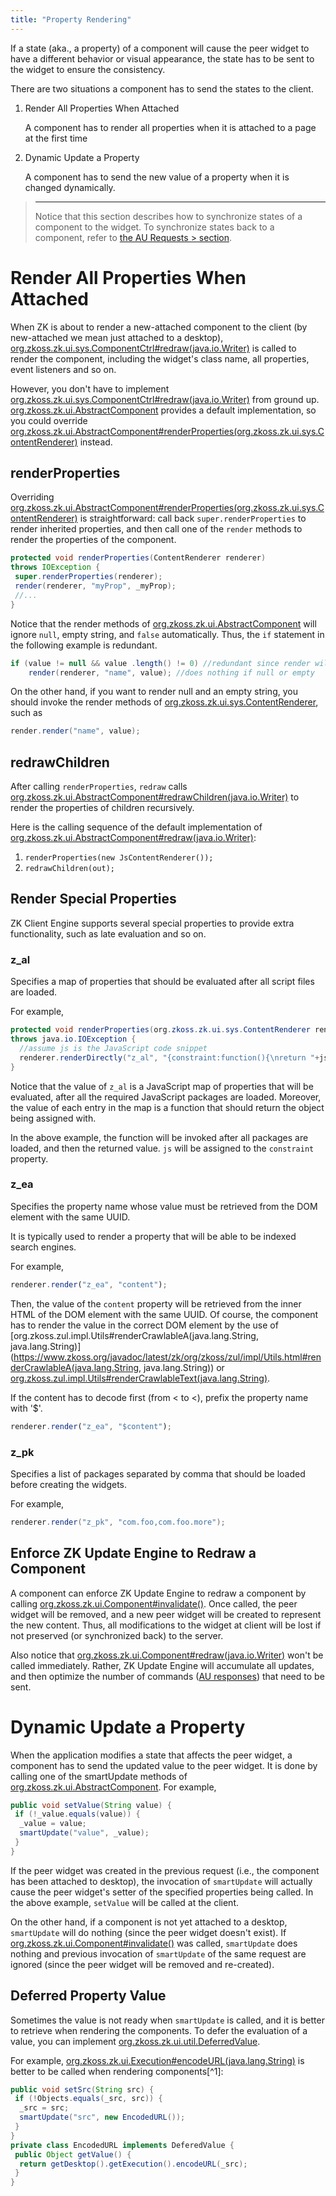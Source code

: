 ```yaml
---
title: "Property Rendering"
---
```




If a state (aka., a property) of a component will cause the peer widget
to have a different behavior or visual appearance, the state has to be
sent to the widget to ensure the consistency.

There are two situations a component has to send the states to the
client.

1.  Render All Properties When Attached
      
    A component has to render all properties when it is attached to a
    page at the first time
2.  Dynamic Update a Property
      
    A component has to send the new value of a property when it is
    changed dynamically.

> ------------------------------------------------------------------------
>
> Notice that this section describes how to synchronize states of a
> component to the widget. To synchronize states back to a component,
> refer to [the AU Requests > section]({{site.baseurl}}/zk_client_side_ref/client_side_firing).

# Render All Properties When Attached

When ZK is about to render a new-attached component to the client (by
new-attached we mean just attached to a desktop),
[org.zkoss.zk.ui.sys.ComponentCtrl#redraw(java.io.Writer)](https://www.zkoss.org/javadoc/latest/zk/org/zkoss/zk/ui/sys/ComponentCtrl.html#redraw(java.io.Writer))
is called to render the component, including the widget's class name,
all properties, event listeners and so on.

However, you don't have to implement
[org.zkoss.zk.ui.sys.ComponentCtrl#redraw(java.io.Writer)](https://www.zkoss.org/javadoc/latest/zk/org/zkoss/zk/ui/sys/ComponentCtrl.html#redraw(java.io.Writer))
from ground up. [org.zkoss.zk.ui.AbstractComponent](https://www.zkoss.org/javadoc/latest/zk/org/zkoss/zk/ui/AbstractComponent.html)
provides a default implementation, so you could override
[org.zkoss.zk.ui.AbstractComponent#renderProperties(org.zkoss.zk.ui.sys.ContentRenderer)](https://www.zkoss.org/javadoc/latest/zk/org/zkoss/zk/ui/AbstractComponent.html#renderProperties(org.zkoss.zk.ui.sys.ContentRenderer))
instead.

## renderProperties

Overriding
[org.zkoss.zk.ui.AbstractComponent#renderProperties(org.zkoss.zk.ui.sys.ContentRenderer)](https://www.zkoss.org/javadoc/latest/zk/org/zkoss/zk/ui/AbstractComponent.html#renderProperties(org.zkoss.zk.ui.sys.ContentRenderer))
is straightforward: call back `super.renderProperties` to render
inherited properties, and then call one of the `render` methods to
render the properties of the component.

```java
protected void renderProperties(ContentRenderer renderer)
throws IOException {
 super.renderProperties(renderer);
 render(renderer, "myProp", _myProp);
 //...
}
```

Notice that the render methods of
[org.zkoss.zk.ui.AbstractComponent](https://www.zkoss.org/javadoc/latest/zk/org/zkoss/zk/ui/AbstractComponent.html) will ignore `null`,
empty string, and `false` automatically. Thus, the `if` statement in the
following example is redundant.

```java
if (value != null && value .length() != 0) //redundant since render will check
    render(renderer, "name", value); //does nothing if null or empty
```

On the other hand, if you want to render null and an empty string, you
should invoke the render methods of
[org.zkoss.zk.ui.sys.ContentRenderer](https://www.zkoss.org/javadoc/latest/zk/org/zkoss/zk/ui/sys/ContentRenderer.html),
such as

```java
render.render("name", value);
```

## redrawChildren

After calling `renderProperties`, `redraw` calls
[org.zkoss.zk.ui.AbstractComponent#redrawChildren(java.io.Writer)](https://www.zkoss.org/javadoc/latest/zk/org/zkoss/zk/ui/AbstractComponent.html#redrawChildren(java.io.Writer))
to render the properties of children recursively.

Here is the calling sequence of the default implementation of
[org.zkoss.zk.ui.AbstractComponent#redraw(java.io.Writer)](https://www.zkoss.org/javadoc/latest/zk/org/zkoss/zk/ui/AbstractComponent.html#redraw(java.io.Writer)):

1.  `renderProperties(new JsContentRenderer());`
2.  `redrawChildren(out);`

## Render Special Properties

ZK Client Engine supports several special properties to provide extra
functionality, such as late evaluation and so on.

### z_al

Specifies a map of properties that should be evaluated after all script
files are loaded.

For example,

```java
protected void renderProperties(org.zkoss.zk.ui.sys.ContentRenderer renderer)
throws java.io.IOException {
  //assume js is the JavaScript code snippet
  renderer.renderDirectly("z_al", "{constraint:function(){\nreturn "+js+";}}");
}
```

Notice that the value of `z_al` is a JavaScript map of properties that
will be evaluated, after all the required JavaScript packages are
loaded. Moreover, the value of each entry in the map is a function that
should return the object being assigned with.

In the above example, the function will be invoked after all packages
are loaded, and then the returned value. `js` will be assigned to the
`constraint` property.

### z_ea

Specifies the property name whose value must be retrieved from the DOM
element with the same UUID.

It is typically used to render a property that will be able to be
indexed search engines.

For example,

```javascript
renderer.render("z_ea", "content");
```

Then, the value of the `content` property will be retrieved from the
inner HTML of the DOM element with the same UUID. Of course, the
component has to render the value in the correct DOM element by the use
of
[org.zkoss.zul.impl.Utils#renderCrawlableA(java.lang.String, java.lang.String)](https://www.zkoss.org/javadoc/latest/zk/org/zkoss/zul/impl/Utils.html#renderCrawlableA(java.lang.String, java.lang.String))
or
[org.zkoss.zul.impl.Utils#renderCrawlableText(java.lang.String)](https://www.zkoss.org/javadoc/latest/zk/org/zkoss/zul/impl/Utils.html#renderCrawlableText(java.lang.String)).

If the content has to decode first (from &lt; to \<), prefix the
property name with '\$'.

```javascript
renderer.render("z_ea", "$content");
```

### z_pk

Specifies a list of packages separated by comma that should be loaded
before creating the widgets.

For example,

```java
renderer.render("z_pk", "com.foo,com.foo.more");
```

## Enforce ZK Update Engine to Redraw a Component

A component can enforce ZK Update Engine to redraw a component by
calling
[org.zkoss.zk.ui.Component#invalidate()](https://www.zkoss.org/javadoc/latest/zk/org/zkoss/zk/ui/Component.html#invalidate()).
Once called, the peer widget will be removed, and a new peer widget will
be created to represent the new content. Thus, all modifications to the
widget at client will be lost if not preserved (or synchronized back) to
the server.

Also notice that
[org.zkoss.zk.ui.Component#redraw(java.io.Writer)](https://www.zkoss.org/javadoc/latest/zk/org/zkoss/zk/ui/Component.html#redraw(java.io.Writer))
won't be called immediately. Rather, ZK Update Engine will accumulate
all updates, and then optimize the number of commands ([AU responses]({{site.baseurl}}/zk_client_side_ref/au_responses))
that need to be sent.

# Dynamic Update a Property

When the application modifies a state that affects the peer widget, a
component has to send the updated value to the peer widget. It is done
by calling one of the smartUpdate methods of
[org.zkoss.zk.ui.AbstractComponent](https://www.zkoss.org/javadoc/latest/zk/org/zkoss/zk/ui/AbstractComponent.html). For example,

```java
public void setValue(String value) {
 if (!_value.equals(value)) {
  _value = value;
  smartUpdate("value", _value);
 }
}
```

If the peer widget was created in the previous request (i.e., the
component has been attached to desktop), the invocation of `smartUpdate`
will actually cause the peer widget's setter of the specified properties
being called. In the above example, `setValue` will be called at the
client.

On the other hand, if a component is not yet attached to a desktop,
`smartUpdate` will do nothing (since the peer widget doesn't exist). If
[org.zkoss.zk.ui.Component#invalidate()](https://www.zkoss.org/javadoc/latest/zk/org/zkoss/zk/ui/Component.html#invalidate())
was called, `smartUpdate` does nothing and previous invocation of
`smartUpdate` of the same request are ignored (since the peer widget
will be removed and re-created).

## Deferred Property Value

Sometimes the value is not ready when `smartUpdate` is called, and it is
better to retrieve when rendering the components. To defer the
evaluation of a value, you can implement
[org.zkoss.zk.ui.util.DeferredValue](https://www.zkoss.org/javadoc/latest/zk/org/zkoss/zk/ui/util/DeferredValue.html).

For example,
[org.zkoss.zk.ui.Execution#encodeURL(java.lang.String)](https://www.zkoss.org/javadoc/latest/zk/org/zkoss/zk/ui/Execution.html#encodeURL(java.lang.String))
is better to be called when rendering components[^1]:

```java
public void setSrc(String src) {
 if (!Objects.equals(_src, src)) {
  _src = src;
  smartUpdate("src", new EncodedURL());
 }
}
private class EncodedURL implements DeferedValue {
 public Object getValue() {
  return getDesktop().getExecution().encodeURL(_src);
 }
}
```




[^1]: It is because `smartUpdate` is usually called in an event
    listener, which might run at the event thread (if it is turned on).
    Meanwhile, WebSphere 5 doesn't allow calling `encodeURL` other than
    the servlet thread.
